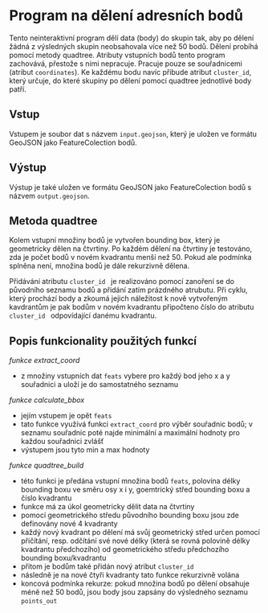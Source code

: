 # Program na dělení adresních bodů

Tento neinteraktivní program dělí data (body) do skupin tak, aby po dělení žádná z výsledných 
skupin neobsahovala více než 50 bodů. Dělení probíhá pomocí metody quadtree. Atributy 
vstupních bodů tento program zachovává, přestože s nimi nepracuje. Pracuje pouze se 
souřadnicemi (atribut `coordinates`). Ke každému bodu navíc přibude atribut `cluster_id`,
který určuje, do které skupiny po dělení pomocí quadtree jednotlivé body patří. 



## Vstup
Vstupem je soubor dat s názvem `input.geojson`, který je uložen ve formátu GeoJSON jako 
FeatureColection bodů. 



## Výstup
Výstup je také uložen ve formátu GeoJSON jako FeatureColection bodů s názvem `output.geojson`.



## Metoda quadtree
Kolem vstupní množiny bodů je vytvořen bounding box, který je geometricky dělen na čtvrtiny. 
Po každém dělení na čtvrtiny je testováno, zda je počet bodů v novém kvadrantu menší než 50.
Pokud ale podmínka splněna není, množina bodů je dále rekurzivně dělena. 

Přidávání atributu  `cluster_id ` je realizováno pomocí zanoření se do původního seznamu bodů
a přidání zatím prázdného atrubutu. Při cyklu, který prochází body a zkoumá jejich náležitost
k nově vytvořeným kavdrantům je pak bodům v novém kvadrantu připočteno číslo do atributu  
`cluster_id ` odpovídající danému kvadrantu.


## Popis funkcionality použitých funkcí


_funkce extract_coord_
- z množiny vstupních dat `feats` vybere pro každý bod jeho x a y souřadnici a uloží je do
samostatného seznamu


_funkce calculate_bbox_
- jejím vstupem je opět `feats`
- tato funkce využívá funkci `extract_coord` pro výběr souřadnic bodů; v seznamu souřadnic poté 
najde minimální a maximální hodnoty pro každou souřadnici zvlášť
- výstupem jsou tyto min a max hodnoty


_funkce quadtree_build_
- této funkci je předána vstupní množina bodů `feats`, polovina délky bounding boxu ve směru 
osy x i y, goemtrický střed bounding boxu a číslo kvadrantu
- funkce má za úkol geometricky dělit data na čtvrtiny
- pomocí geometrického středu původního bounding boxu jsou zde definovány nové 4 kvadranty
- každý nový kvadrant po dělení má svůj geometrický střed určen pomocí přičítání, resp. odčítání své 
nové délky (která se rovná polovině délky kvadrantu předchozího) od geometrického středu předchozího bounding boxu/kvadrantu
- přitom je bodům také přidán nový atribut  `cluster_id ` 
- následně je na nové čtyři kvadranty tato funkce rekurzivně volána
- koncová podmínka rekurze: pokud množina bodů po dělení obsahuje méně než 50 bodů, jsou body jsou 
zapsány do výsledného seznamu  `points_out `
